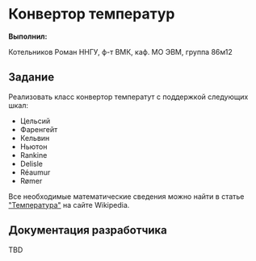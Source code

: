 # Конвертор температур

**Выполнил:**

Котельников Роман
ННГУ, ф-т ВМК, каф. МО ЭВМ, группа 86м12

## Задание

Реализовать класс конвертор температут с поддержкой следующих шкал:

* Цельсий
* Фаренгейт
* Кельвин
* Ньютон
* Rankine
* Delisle
* Réaumur
* Rømer

Все необходимые математические сведения можно найти в статье
["Температура"](http://ru.wikipedia.org/wiki/%D0%A2%D0%B5%D0%BC%D0%BF%D0%B5%D1%80%D0%B0%D1%82%D1%83%D1%80%D0%B0)
на сайте Wikipedia.

## Документация разработчика

TBD